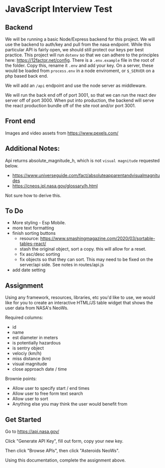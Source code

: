 # JavaScript Interview Test

## Backend 
We will be running a basic Node/Express backend for this project. We will use the backend to auth/key and pull from the nasa endpoint. While this particular API is fairly open, we should still protect our keys per best practice. This project will run `dotenv` so that we can adhere to the principles here: https://12factor.net/config. There is a `.env.example` file in the root of the folder. Copy this, rename it `.env` and add your key. On a server, these would be loaded from  `process.env` in a node enviroment, or `$_SERVER` on a php based back end.

We will add an `/api` endpoint and use the node server as middleware.

We will run the back end off of port 3001, so that we can run the react dev server off of port 3000. When put into production, the backend will serve the react production bundle off of the site root and/or port 3001.

## Front end

Images and video assets from https://www.pexels.com/

## Additional Notes:
Api returns absolute_magnitude_h, which is not `visual magnitude` requested below.

* https://www.universeguide.com/fact/absoluteapparentandvisualmagnitudes
* https://cneos.jpl.nasa.gov/glossary/h.html

Not sure how to derive this.

## To Do
* More styling - Esp Mobile.
* more text formatting
* finish sorting buttons
    * resource: https://www.smashingmagazine.com/2020/03/sortable-tables-react/
    * stash the original object, sort a copy. this will allow for a reset.
    * fix asc/desc sorting
    * fix objects so that they can sort. This may need to be fixed on the server/api side. See notes in routes/api.js
* add date setting

## Assignment

Using any framework, resources, libraries, etc you'd like to use, we would like
for you to create an interactive HTML/JS table widget that shows the user data
from NASA's NeoWs.

Required columns:   
 - id
 - name
 - est diameter in meters
 - is potentially hazardous
 - is sentry object
 - velociy (km/h)
 - miss distance (km)
 - visual magnitude
 - close approach date / time

Brownie points:
 - Allow user to specify start / end times   
 - Allow user to free form text search
 - Allow user to sort
 - Anything else you may think the user would benefit from

## Get Started

Go to https://api.nasa.gov/

Click "Generate API Key", fill out form, copy your new key.

Then click "Browse APIs", then click "Asteroids NeoWs".

Using this documentation, complete the assignment above.